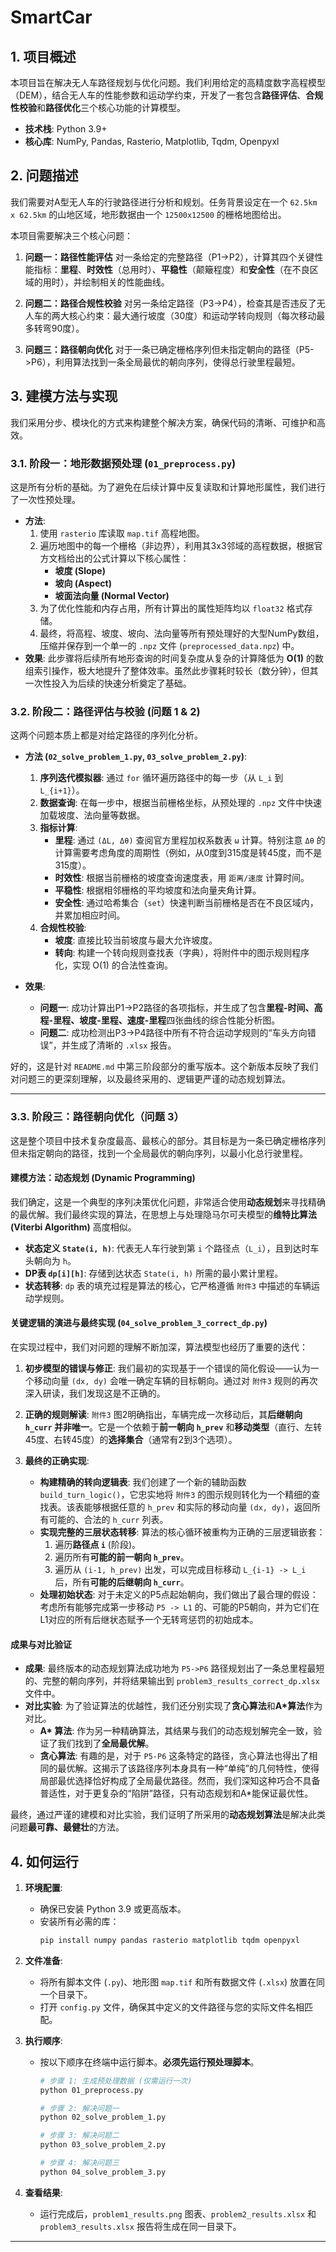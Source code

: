# SmartCar


## 1. 项目概述

本项目旨在解决无人车路径规划与优化问题。我们利用给定的高精度数字高程模型（DEM），结合无人车的性能参数和运动学约束，开发了一套包含**路径评估**、**合规性校验**和**路径优化**三个核心功能的计算模型。

- **技术栈**: Python 3.9+
- **核心库**: NumPy, Pandas, Rasterio, Matplotlib, Tqdm, Openpyxl

## 2. 问题描述

我们需要对A型无人车的行驶路径进行分析和规划。任务背景设定在一个 `62.5km x 62.5km` 的山地区域，地形数据由一个 `12500x12500` 的栅格地图给出。

本项目需要解决三个核心问题：

1.  **问题一：路径性能评估**
    对一条给定的完整路径（P1->P2），计算其四个关键性能指标：**里程**、**时效性**（总用时）、**平稳性**（颠簸程度）和**安全性**（在不良区域的用时），并绘制相关的性能曲线。

2.  **问题二：路径合规性校验**
    对另一条给定路径（P3->P4），检查其是否违反了无人车的两大核心约束：最大通行坡度（30度）和运动学转向规则（每次移动最多转弯90度）。

3.  **问题三：路径朝向优化**
    对于一条已确定栅格序列但未指定朝向的路径（P5->P6），利用算法找到一条全局最优的朝向序列，使得总行驶里程最短。

## 3. 建模方法与实现

我们采用分步、模块化的方式来构建整个解决方案，确保代码的清晰、可维护和高效。

### 3.1. 阶段一：地形数据预处理 (`01_preprocess.py`)

这是所有分析的基础。为了避免在后续计算中反复读取和计算地形属性，我们进行了一次性预处理。

- **方法**:
    1.  使用 `rasterio` 库读取 `map.tif` 高程地图。
    2.  遍历地图中的每一个栅格（非边界），利用其3x3邻域的高程数据，根据官方文档给出的公式计算以下核心属性：
        - **坡度 (Slope)**
        - **坡向 (Aspect)**
        - **坡面法向量 (Normal Vector)**
    3.  为了优化性能和内存占用，所有计算出的属性矩阵均以 `float32` 格式存储。
    4.  最终，将高程、坡度、坡向、法向量等所有预处理好的大型NumPy数组，压缩并保存到一个单一的 `.npz` 文件 (`preprocessed_data.npz`) 中。
- **效果**: 此步骤将后续所有地形查询的时间复杂度从复杂的计算降低为 **O(1)** 的数组索引操作，极大地提升了整体效率。虽然此步骤耗时较长（数分钟），但其一次性投入为后续的快速分析奠定了基础。

### 3.2. 阶段二：路径评估与校验 (问题 1 & 2)

这两个问题本质上都是对给定路径的序列化分析。

- **方法 (`02_solve_problem_1.py`, `03_solve_problem_2.py`)**:
    1.  **序列迭代模拟器**: 通过 `for` 循环遍历路径中的每一步（从 `L_i` 到 `L_{i+1}`）。
    2.  **数据查询**: 在每一步中，根据当前栅格坐标，从预处理的 `.npz` 文件中快速加载坡度、法向量等数据。
    3.  **指标计算**:
        - **里程**: 通过 `(ΔL, Δθ)` 查阅官方里程加权系数表 `ω` 计算。特别注意 `Δθ` 的计算需要考虑角度的周期性（例如，从0度到315度是转45度，而不是315度）。
        - **时效性**: 根据当前栅格的坡度查询速度表，用 `距离/速度` 计算时间。
        - **平稳性**: 根据相邻栅格的平均坡度和法向量夹角计算。
        - **安全性**: 通过哈希集合（`set`）快速判断当前栅格是否在不良区域内，并累加相应时间。
    4.  **合规性校验**:
        - **坡度**: 直接比较当前坡度与最大允许坡度。
        - **转向**: 构建一个转向规则查找表（字典），将附件中的图示规则程序化，实现 O(1) 的合法性查询。

- **效果**:
    - **问题一**: 成功计算出P1->P2路径的各项指标，并生成了包含**里程-时间、高程-里程、坡度-里程、速度-里程**四张曲线的综合性能分析图。
    - **问题二**: 成功检测出P3->P4路径中所有不符合运动学规则的“车头方向错误”，并生成了清晰的 `.xlsx` 报告。

好的，这是针对 `README.md` 中第三阶段部分的重写版本。这个新版本反映了我们对问题三的更深刻理解，以及最终采用的、逻辑更严谨的动态规划算法。

---

### 3.3. 阶段三：路径朝向优化（问题 3）

这是整个项目中技术复杂度最高、最核心的部分。其目标是为一条已确定栅格序列但未指定朝向的路径，找到一个全局最优的朝向序列，以最小化总行驶里程。

#### 建模方法：动态规划 (Dynamic Programming)

我们确定，这是一个典型的序列决策优化问题，非常适合使用**动态规划**来寻找精确的最优解。我们最终实现的算法，在思想上与处理隐马尔可夫模型的**维特比算法 (Viterbi Algorithm)** 高度相似。

- **状态定义 `State(i, h)`**: 代表无人车行驶到第 `i` 个路径点（`L_i`），且到达时车头朝向为 `h`。
- **DP表 `dp[i][h]`**: 存储到达状态 `State(i, h)` 所需的最小累计里程。
- **状态转移**: `dp` 表的填充过程是算法的核心，它严格遵循 `附件3` 中描述的车辆运动学规则。

#### 关键逻辑的演进与最终实现 (`04_solve_problem_3_correct_dp.py`)

在实现过程中，我们对问题的理解不断加深，算法模型也经历了重要的迭代：

1.  **初步模型的错误与修正**: 我们最初的实现基于一个错误的简化假设——认为一个移动向量 `(dx, dy)` 会唯一确定车辆的目标朝向。通过对 `附件3` 规则的再次深入研读，我们发现这是不正确的。

2.  **正确的规则解读**: `附件3` 图2明确指出，车辆完成一次移动后，其**后继朝向 `h_curr` 并非唯一**。它是一个依赖于**前一朝向 `h_prev`** 和**移动类型**（直行、左转45度、右转45度）的**选择集合**（通常有2到3个选项）。

3.  **最终的正确实现**:
    *   **构建精确的转向逻辑表**: 我们创建了一个新的辅助函数 `build_turn_logic()`，它忠实地将 `附件3` 的图示规则转化为一个精细的查找表。该表能够根据任意的 `h_prev` 和实际的移动向量 `(dx, dy)`，返回所有可能的、合法的 `h_curr` 列表。
    *   **实现完整的三层状态转移**: 算法的核心循环被重构为正确的三层逻辑嵌套：
        1.  遍历**路径点 `i`** (阶段)。
        2.  遍历所有**可能的前一朝向 `h_prev`**。
        3.  遍历从 `(i-1, h_prev)` 出发，可以完成目标移动 `L_{i-1} -> L_i` 后，所有**可能的后继朝向 `h_curr`**。
    *   **处理初始状态**: 对于未定义的P5点起始朝向，我们做出了最合理的假设：考虑所有能够完成第一步移动 `P5 -> L1` 的、可能的P5朝向，并为它们在L1对应的所有后继状态赋予一个无转弯惩罚的初始成本。

#### 成果与对比验证

- **成果**: 最终版本的动态规划算法成功地为 `P5->P6` 路径规划出了一条总里程最短的、完整的朝向序列，并将结果输出到 `problem3_results_correct_dp.xlsx` 文件中。
- **对比实验**: 为了验证算法的优越性，我们还分别实现了**贪心算法**和**A\*算法**作为对比。
    - **A\* 算法**: 作为另一种精确算法，其结果与我们的动态规划解完全一致，验证了我们找到了**全局最优解**。
    - **贪心算法**: 有趣的是，对于 `P5-P6` 这条特定的路径，贪心算法也得出了相同的最优解。这揭示了该路径序列本身具有一种“单纯”的几何特性，使得局部最优选择恰好构成了全局最优路径。然而，我们深知这种巧合不具备普适性，对于更复杂的“陷阱”路径，只有动态规划和A\*能保证最优性。

最终，通过严谨的建模和对比实验，我们证明了所采用的**动态规划算法**是解决此类问题**最可靠、最健壮**的方法。

## 4. 如何运行

1.  **环境配置**:
    - 确保已安装 Python 3.9 或更高版本。
    - 安装所有必需的库：
      ```bash
      pip install numpy pandas rasterio matplotlib tqdm openpyxl
      ```

2.  **文件准备**:
    - 将所有脚本文件 (`.py`)、地形图 `map.tif` 和所有数据文件 (`.xlsx`) 放置在同一个目录下。
    - 打开 `config.py` 文件，确保其中定义的文件路径与您的实际文件名相匹配。

3.  **执行顺序**:
    - 按以下顺序在终端中运行脚本。**必须先运行预处理脚本**。
      ```bash
      # 步骤 1: 生成预处理数据 (仅需运行一次)
      python 01_preprocess.py

      # 步骤 2: 解决问题一
      python 02_solve_problem_1.py

      # 步骤 3: 解决问题二
      python 03_solve_problem_2.py

      # 步骤 4: 解决问题三
      python 04_solve_problem_3.py
      ```

4.  **查看结果**:
    - 运行完成后，`problem1_results.png` 图表、`problem2_results.xlsx` 和 `problem3_results.xlsx` 报告将生成在同一目录下。

---
